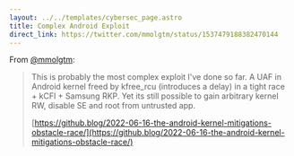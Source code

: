 ```yaml
---
layout: ../../templates/cybersec_page.astro
title: Complex Android Exploit
direct_link: https://twitter.com/mmolgtm/status/1537479188382470144
---
```


From [@mmolgtm](https://twitter.com/mmolgtm):

> This is probably the most complex exploit I've done so far. A UAF in Android kernel freed by kfree_rcu (introduces a delay) in a tight race + kCFI + Samsung RKP. Yet its still possible to gain arbitrary kernel RW, disable SE and root from untrusted app.
>
> [https://github.blog/2022-06-16-the-android-kernel-mitigations-obstacle-race/](https://github.blog/2022-06-16-the-android-kernel-mitigations-obstacle-race/)